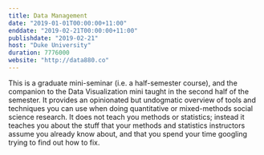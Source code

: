 ```yaml
---
title: Data Management 
date: "2019-01-01T00:00:00+11:00"
enddate: "2019-02-21T00:00:00+11:00"
publishdate: "2019-02-21"
host: "Duke University"
duration: 7776000
website: "http://data880.co"
---
```


This is a graduate mini-seminar (i.e. a half-semester course), and the companion to the Data Visualization mini taught in the second half of the semester. It provides an opinionated but undogmatic overview of tools and techniques you can use when doing quantitative or mixed-methods social science research. It does not teach you methods or statistics; instead it teaches you about the stuff that your methods and statistics instructors assume you already know about, and that you spend your time googling trying to find out how to fix. 
